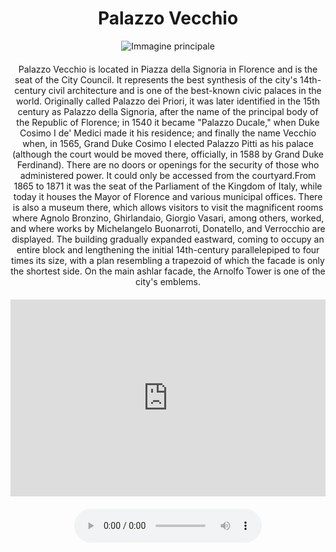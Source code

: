 <!-- Use the following commented lines to include monument coordinates and attributes (leave empty lines if the monument has no additional info)
43.76943676239535 11.25619381345626
palazzo, battistero
palazzo ducale, museo, accessibilità carrozzina, anni 1300, medici 
 -->

<h1 align="center">Palazzo Vecchio</h1>

<center>
  <img src="https://th.bing.com/th?id=OSK.HEROpTwAdRiYn9xhrVPdBz6Nrx9lNtj7tSxYbriPV5vHE4Y&w=472&h=280&c=1&rs=2&o=6&pid=SANGAM" alt="Immagine principale">
</center>


<p align="center" style="margin-top:20px;margin-bottom:20px;">
    Palazzo Vecchio is located in Piazza della Signoria in Florence and is the seat of the City Council. It represents the best synthesis of the city's 14th-century civil architecture and is one of the best-known civic palaces in the world. Originally called Palazzo dei Priori, it was later identified in the 15th century as Palazzo della Signoria, after the name of the principal body of the Republic of Florence; in 1540 it became "Palazzo Ducale," when Duke Cosimo I de' Medici made it his residence; and finally the name Vecchio when, in 1565, Grand Duke Cosimo I elected Palazzo Pitti as his palace (although the court would be moved there, officially, in 1588 by Grand Duke Ferdinand). There are no doors or openings for the security of those who administered power. It could only be accessed from the courtyard.From 1865 to 1871 it was the seat of the Parliament of the Kingdom of Italy, while today it houses the Mayor of Florence and various municipal offices. There is also a museum there, which allows visitors to visit the magnificent rooms where Agnolo Bronzino, Ghirlandaio, Giorgio Vasari, among others, worked, and where works by Michelangelo Buonarroti, Donatello, and Verrocchio are displayed. The building gradually expanded eastward, coming to occupy an entire block and lengthening the initial 14th-century parallelepiped to four times its size, with a plan resembling a trapezoid of which the facade is only the shortest side. On the main ashlar facade, the Arnolfo Tower is one of the city's emblems.
</p>

<center>

<iframe width="560" height="315" src="https://www.youtube.com/embed/WRhzx9fiUbo" title="YouTube video player" frameborder="0" allow="accelerometer; autoplay; clipboard-write; encrypted-media; gyroscope; picture-in-picture; web-share" allowfullscreen style="max-width:100%"></iframe>

</br>

<audio style="margin-top:20px;margin-bottom:20px;max-width:100%;" src="https://dl.dropboxusercontent.com/s/ujmvjjwy7s4iode/audio.mp3" controls>
Your browser does not support the audio tag.
</audio>

</center>